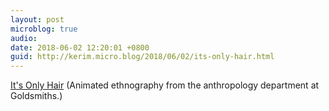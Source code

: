 ```yaml
---
layout: post
microblog: true
audio: 
date: 2018-06-02 12:20:01 +0800
guid: http://kerim.micro.blog/2018/06/02/its-only-hair.html
---
```

[It's Only Hair](https://vimeo.com/272585937) (Animated ethnography from the anthropology department at Goldsmiths.) 
